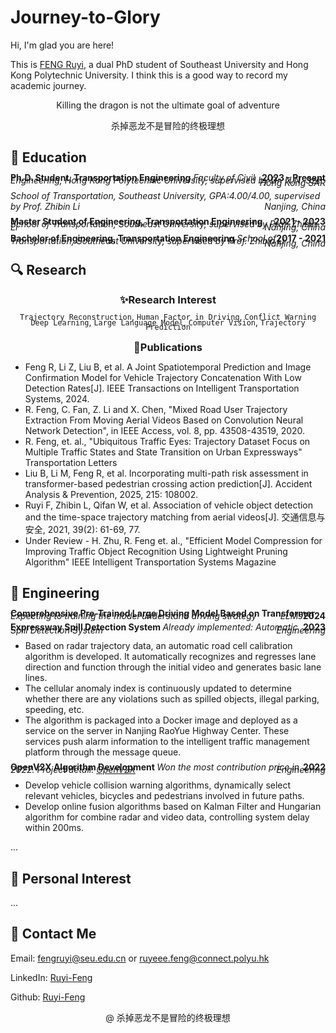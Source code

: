 # Journey-to-Glory

Hi, I'm glad you are here!

This is [FENG Ruyi](#contact), a dual PhD student of Southeast University and Hong Kong Polytechnic University. I think this is a good way to record my academic journey.

<p align="center">
Killing the dragon is not the ultimate goal of adventure
</p>
<p align="center">
杀掉恶龙不是冒险的终极理想
</p>

<h2> 📕 Education </h2>

<p style="line-height:0.3em;">
<span style="text-align:left;"> <strong> Ph.D. Student, Transportation Engineering</strong>  <span style="float:right;"> <strong> 2023 - Present</strong></span>

<em>
<span style="text-align:left;">  Faculty of Civil Engineering, Hong Kong Polytechnic University, supervised by Dr. N.N. Sze <span style="float:right;"> Hong Kong SAR </span>

<span style="text-align:left;"> School of Transportation, Southeast University, GPA:4.00/4.00, supervised by Prof. Zhibin Li <span style="float:right;"> Nanjing, China </span>
</em>
</p>


<p style="line-height:0.3em;">
<span style="text-align:left;"> <strong> Master Student of Engineering, Transportation Engineering </strong>  <span style="float:right;"> <strong> 2021 - 2023</strong></span>

<em>
<span style="text-align:left;">  School of Transportation, Southeast University, supervised by Prof. Zhibin Li <span style="float:right;"> Nanjing, China </span>
</em>
</p>

<p style="line-height:0.3em;">
<span style="text-align:left;"> <strong> Bachelor of Engineering, Transportation Engineering </strong>  <span style="float:right;"> <strong> 2017 - 2021</strong></span>

<em>
<span style="text-align:left;">  School of Transportation, Southeast University, supervised by Prof. Zhibin Li <span style="float:right;"> Nanjing, China </span>
</em>
</p>

<h2> 🔍 Research </h2>

<center>
<h3 style="line-height:0.7em;">
<strong> ✨Research Interest </strong></span>
</h3>

<p style="line-height:0.5em;">
<code>Trajectory Reconstruction</code>, <code>Human Factor in Driving</code>, <code>Conflict Warning</code> <code>Deep Learning</code>, <code>Large Language Model</code>, <code>Computer Vision</code>, <code>Trajectory Prediction</code> </span>
</p>
</center>

<center>
<h3 style="line-height:0.7em;">
<strong> 📃Publications </strong></span>
</h3>
</center>
<ul>
<li> Feng R, Li Z, Liu B, et al. A Joint Spatiotemporal Prediction and Image Confirmation Model for Vehicle Trajectory Concatenation With Low Detection Rates[J]. IEEE Transactions on Intelligent Transportation Systems, 2024.
<li> R. Feng, C. Fan, Z. Li and X. Chen, "Mixed Road User Trajectory Extraction From Moving Aerial Videos Based on Convolution Neural Network Detection", in IEEE Access, vol. 8, pp. 43508-43519, 2020.
<li> R. Feng, et. al., "Ubiquitous Traffic Eyes: Trajectory Dataset Focus on Multiple Traffic States and State Transition on Urban Expressways" Transportation Letters
<li> Liu B, Li M, Feng R, et al. Incorporating multi-path risk assessment in transformer-based pedestrian crossing action prediction[J]. Accident Analysis & Prevention, 2025, 215: 108002.
<li> Ruyi F, Zhibin L, Qifan W, et al. Association of vehicle object detection and the time-space trajectory matching from aerial videos[J]. 交通信息与安全, 2021, 39(2): 61-69, 77.
<li> Under Review - H. Zhu, R. Feng et. al., "Efficient Model Compression for Improving Traffic Object Recognition Using Lightweight Pruning Algorithm" IEEE Intelligent Transportation Systems Magazine
</ul>


<h2> 📐 Engineering </h2>

<p style="line-height:0.3em;">
<span style="text-align:left;"> <strong> Comprehensive Pre-Trained Large Driving Model Based on Transformer </strong>  <span style="float:right;"> <strong> 2024</strong></span>

<em>
<span style="text-align:left;">  Expecting to training the model understand driving strategy <span style="float:right;"> LLMs </span>
</em>
</p>

<p style="line-height:0.3em;">
<span style="text-align:left;"> <strong> Expressway Spill Detection System </strong>  <span style="float:right;"> <strong> 2023 </strong></span>

<em>
<span style="text-align:left;">  Already implemented: Automatic Spill Detection System <span style="float:right;"> Engineering </span>
</em>

<ul>
<li>Based on radar trajectory data, an automatic road cell calibration algorithm is developed. It automatically recognizes and regresses lane direction and function through the initial video and generates basic lane lines.
<li>The cellular anomaly index is continuously updated to determine whether there are any violations such as spilled objects, illegal parking, speeding, etc.
<li>The algorithm is packaged into a Docker image and deployed as a service on the server in Nanjing RaoYue Highway Center. These services push alarm information to the intelligent traffic management platform through the message queue.
</ul>
</p>


<p style="line-height:0.3em;">
<span style="text-align:left;"> <strong> OpenV2X Algorithm Development </strong>  <span style="float:right;"> <strong> 2022 </strong></span>

<em>
<span style="text-align:left;">
Won the most contribution price in 2022. Project detail: <a href="https://github.com/open-v2x" title="Go to project page of OpenV2X"> OpenV2X</a>
<span style="float:right;"> Engineering </span>
</em>
<ul>
<li> Develop vehicle collision warning algorithms, dynamically select relevant vehicles, bicycles and pedestrians involved in future paths.
<li>  Develop online fusion algorithms based on Kalman Filter and Hungarian algorithm for combine radar and video data, controlling system delay within 200ms.
</ul>

...

<h2> 🌱 Personal Interest </h2>

...

<span id="contact">
<h2> 📧 Contact Me </h2>
</span>

Email: <fengruyi@seu.edu.cn> or <ruyeee.feng@connect.polyu.hk>

LinkedIn: [Ruyi-Feng](https://www.linkedin.com/in/Ruyi-Feng/)

Github: [Ruyi-Feng](https://github.com/Ruyi-Feng)


<p align="center">
@ 杀掉恶龙不是冒险的终极理想
</p>

